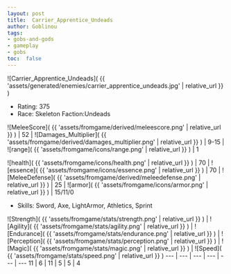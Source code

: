 ```yaml
---
layout: post
title:  Carrier_Apprentice_Undeads
author: Goblinou
tags:
- gobs-and-gods
- gameplay
- gobs
toc:  false
---
```


![Carrier_Apprentice_Undeads]( {{ 'assets/generated/enemies/carrier_apprentice_undeads.jpg' | relative_url }} )
- Rating: 375
- Race: Skeleton  Faction:Undeads

![MeleeScore]( {{ 'assets/fromgame/derived/meleescore.png' | relative_url }} ) | 52 | ![Damages_Multiplier]( {{ 'assets/fromgame/derived/damages_multiplier.png' | relative_url }} ) | 9-15 | ![range]( {{ 'assets/fromgame/icons/range.png' | relative_url }} ) | 1


![health]( {{ 'assets/fromgame/icons/health.png' | relative_url }} ) | 70 | ![essence]( {{ 'assets/fromgame/icons/essence.png' | relative_url }} ) | 70 | ![MeleeDefense]( {{ 'assets/fromgame/derived/meleedefense.png' | relative_url }} ) | 25 | ![armor]( {{ 'assets/fromgame/icons/armor.png' | relative_url }} ) | 15/11/0

* Skills: Sword, Axe, LightArmor, Athletics, Sprint

![Strength]( {{ 'assets/fromgame/stats/strength.png' | relative_url }} ) | ![Agility]( {{ 'assets/fromgame/stats/agility.png' | relative_url }} ) | ![Endurance]( {{ 'assets/fromgame/stats/endurance.png' | relative_url }} ) | ![Perception]( {{ 'assets/fromgame/stats/perception.png' | relative_url }} ) | ![Magic]( {{ 'assets/fromgame/stats/magic.png' | relative_url }} ) | ![Speed]( {{ 'assets/fromgame/stats/speed.png' | relative_url }} )
--- | --- | --- | --- | --- | ---
11 | 6 | 11 | 5 | 5 | 4
